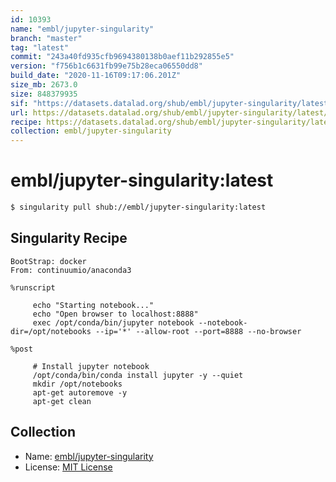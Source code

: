 ```yaml
---
id: 10393
name: "embl/jupyter-singularity"
branch: "master"
tag: "latest"
commit: "243a40fd935cfb9694380138b0aef11b292855e5"
version: "f756b1c6631fb99e75b28eca06550dd8"
build_date: "2020-11-16T09:17:06.201Z"
size_mb: 2673.0
size: 848379935
sif: "https://datasets.datalad.org/shub/embl/jupyter-singularity/latest/2020-11-16-243a40fd-f756b1c6/f756b1c6631fb99e75b28eca06550dd8.sif"
url: https://datasets.datalad.org/shub/embl/jupyter-singularity/latest/2020-11-16-243a40fd-f756b1c6/
recipe: https://datasets.datalad.org/shub/embl/jupyter-singularity/latest/2020-11-16-243a40fd-f756b1c6/Singularity
collection: embl/jupyter-singularity
---
```


# embl/jupyter-singularity:latest

```bash
$ singularity pull shub://embl/jupyter-singularity:latest
```

## Singularity Recipe

```singularity
BootStrap: docker
From: continuumio/anaconda3

%runscript

     echo "Starting notebook..."
     echo "Open browser to localhost:8888"
     exec /opt/conda/bin/jupyter notebook --notebook-dir=/opt/notebooks --ip='*' --allow-root --port=8888 --no-browser

%post

     # Install jupyter notebook
     /opt/conda/bin/conda install jupyter -y --quiet 
     mkdir /opt/notebooks
     apt-get autoremove -y
     apt-get clean
```

## Collection

 - Name: [embl/jupyter-singularity](https://github.com/embl/jupyter-singularity)
 - License: [MIT License](https://api.github.com/licenses/mit)

